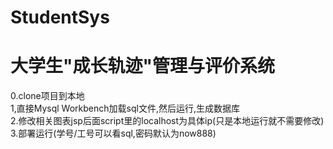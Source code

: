 # StudentSys
# 大学生"成长轨迹"管理与评价系统
0.clone项目到本地  
1,直接Mysql Workbench加载sql文件,然后运行,生成数据库  
2.修改相关图表jsp后面script里的localhost为具体ip(只是本地运行就不需要修改)  
3.部署运行(学号/工号可以看sql,密码默认为now888)  
